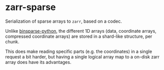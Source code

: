 # zarr-sparse

Serialization of sparse arrays to `zarr`, based on a codec.

Unlike [binsparse-python](https://github.com/ivirshup/binsparse-python), the different 1D arrays (data, coordinate arrays, compressed coordinate arrays) are stored in a shard-like structure, per chunk.

This does make reading specific parts (e.g. the coordinates) in a single request a bit harder, but having a single logical array map to a on-disk zarr array does have its advantages.
